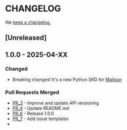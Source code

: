 # CHANGELOG

We [keep a changelog.](http://keepachangelog.com/)

## [Unreleased]

## 1.0.0 - 2025-04-XX

### Changed

- Breaking changes! It's a new Python SKD for [Mailgun](http://www.mailgun.com/)

### Pull Requests Merged

- [PR_2](https://github.com/mailgun/mailgun-python/pull/2) - Improve and update API versioning
- [PR_4](https://github.com/mailgun/mailgun-python/pull/4) - Update README.md
- [PR_6](https://github.com/mailgun/mailgun-python/pull/6) - Release 1.0.0
- [PR_7](https://github.com/mailgun/mailgun-python/pull/7) - Add issue templates
-
